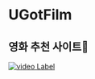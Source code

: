 # UGotFilm
## 영화 추천 사이트🎥
[![video Label](http://img.youtube.com/vi/1J-S5kbfgYo/0.jpg)](https://youtu.be/1J-S5kbfgYo)
